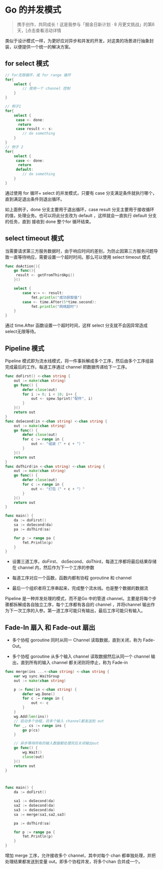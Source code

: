# Go 的并发模式

> 携手创作，共同成长！这是我参与「掘金日新计划 · 8 月更文挑战」的第6天，[点击查看活动详情

类似于设计模式一样，为更好应对异步和并发的开发，对这类的场景进行抽象封装，以便提供一个统一的解决方案。

## for select 模式

```go
// for无限循环，或 for range 循环
for{
    select {
        // 使用一个 channel 控制
    }
}

// 例子1
for{
    select {
     case <- done:
      return
     case result <- s:
        // do something
    }
}
// 例子 2
for{
    select {
     case <- done:
      return
     default:
        // do something
    }
}
```

通过使用 for 循环+ select 的并发模式，只要有 case 分支满足条件就执行哪个，直到满足退出条件则退出循环。

如上面例子，done 分支主要用于退出循环，case result 分支主要用于接收循环的值，处理业务。也可以将此分支改为 default ，这样就会一直执行 default 分支的任务，直到 接收到 done 整个for 循环结束。

## select timeout 模式

当需要请求第三方服务数据时，由于响应时间的差别，为防止因第三方服务问题导致一直等待响应，需要设置一个超时时间。那么可以使用 select timeout 模式

```go
func doAction(){
    go func(){
     result <- getFromThirdApi()
    }()

    select {
        case v:= <- result:
            fmt.println("成功获取值")
        case <- time.After(5*time.second):
            fmt.println("网络超时")
    }
}
```

通过 time.After 函数设置一个超时时间，这样 select 分支就不会因异常造成select无限等待。

## Pipeline 模式

Pipeline 模式即为流水线模式，将一件事拆解成多个工序，然后由多个工序组装完成最后的工作。每道工序通过 channel 把数据传递给下一工序。

```go
func doFirst() <-chan string {
    out := make(chan string)
    go func() {
        defer close(out)
        for i := 0; i < 10; i++ {
            out <- spew.Sprint("配件", i)
        }
    }()
    return out
}
func doSecond(in <-chan string) <-chan string {
    out := make(chan string)
    go func() {
        defer close(out)
        for c := range in {
            out <- "组装（" + c + "）"
        }
    }()
    return out
}
func doThird(in <-chan string) <-chan string {
    out := make(chan string)
    go func() {
        defer close(out)
        for c := range in {
            out <- "打包（" + c + "）"
        }
    }()
    return out
}

func main() {
    da := doFirst()
    sa := doSecond(da)
    pa := doThird(sa)

    for p := range pa {
        fmt.Println(p)
    }
}
```

- 设置三道工序，doFirst、 doSecond、doThird，每道工序都将最后结果存储在 channel 内，然后作为下一个工序的参数

- 每道工序对应一个函数，函数内都有协程 goroutine 和 channel

- 最后一个组织者将工序串起来，完成整个流水线。也是整个数据的数据流

Pipeline 是一种并发处理的模式，而不是Go 中的管道 channel。主要是将每个步骤都拆解成各自独立工序，每个工序都有各自的 channel ，并将channel 输出作为下一次工序的入参。第一道工序可能只有输出，最后工序可能只有输入。

## Fade-In 扇入 和 Fade-out 扇出

- 多个协程 goroutine 同时从同一 Channel 读取数据，直到关闭，称为 Fade-Out。

- 多个协程 goroutine 从多个输入 channel 读取数据然后从同一个 channel 输出，直到所有的输入 channel 都关闭则将停止，称为 Fade-in

```go
func merge(ins ...<-chan string) <-chan string {
    var wg sync.WaitGroup
    out := make(chan string)

    p := func(in <-chan string) {
        defer wg.Done()
        for c := range in {
            out <- c
        }
    }
    wg.Add(len(ins))
    // 启动多个协程，将多个输入 channel都发送到 out
    for _, cs := range ins {
        go p(cs)
    }

    // 异步等待所有的输入数据都处理完后关闭输出out
    go func() {
        wg.Wait()
        close(out)
    }()
    return out
}



func main() {
    da := doFirst()

    sa1 := doSecond(da)
    sa2 := doSecond(da)
    sa3 := doSecond(da)
    sa := merge(sa1,sa2,sa3)

    pa := doThird(sa)

    for p := range pa {
        fmt.Println(p)
    }
}
```

增加 merge 工序，允许接收多个 channel，其中对每个 chan 都单独处理，并把处理结果都发送到变量 out。即多个协程并发，将多个chan 合并成一个。
